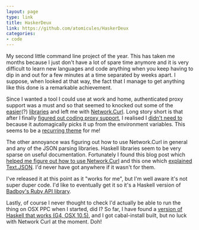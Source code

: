 ```yaml
---
layout: page
type: link
title: HaskerDeux
link: https://github.com/atomicules/HaskerDeux
categories: 
- code
---
```

My second little command line project of the year. This has taken me months because I just don't have a lot of spare time anymore and it is very difficult to learn new languages and code anything when you keep having to dip in and out for a few minutes at a time separated by weeks apart. I suppose, when looked at that way, the fact that I manage to get anything like this done is a remarkable achievement. 

Since I wanted a tool I could use at work and home, authenticated proxy support was a must and so that seemed to knocked out some of the [easier](http://hackage.haskell.org/package/http-conduit)(?) [libraries](http://hackage.haskell.org/package/HTTP-4000.2.3) and left me with [Network.Curl](http://hackage.haskell.org/package/curl-1.3.7). Long story short is that after I finally [figured out coding proxy support](https://github.com/atomicules/HaskerDeux/commit/1844824289593f9698b56ebdde7af4a65d60d0de), I realised I [didn't need to](https://github.com/atomicules/HaskerDeux/commit/1844824289593f9698b56ebdde7af4a65d60d0de#commitcomment-1476439) because it automagically picks it up from the environment variables. This seems to be a [recurring theme](https://github.com/atomicules/simplenote.py/commits/defunct-proxy/) for me!

The other annoyance was figuring out how to use Network.Curl in general and any of the JSON parsing libraries. Haskell libraries seem to be very sparse on useful documentation. Fortunately I found this blog post which [helped me figure out how to use Network.Curl](http://flygdynamikern.blogspot.it/2009/03/extended-sessions-with-haskell-curl.html) and this one which [explained Text.JSON](http://www.amateurtopologist.com/blog/2010/11/05/a-haskell-newbies-guide-to-text-json/). I'd never have got anywhere if it wasn't for them.

I've released it at this point as it "works for me", but I'm well aware it's not super duper code. I'd like to eventually get it so it's a Haskell version of [Badboy's Ruby API library](https://github.com/badboy/teuxdeux).

Lastly, of course I never thought to check I'd actually be able to run the thing on OSX PPC when I started, did I? So far, I have found a [version of Haskell that works (G4, OSX 10.5)](http://www.haskell.org/ghc/download_6_10_1), and I got cabal-install built, but no luck with Network Curl at the moment. Doh!
